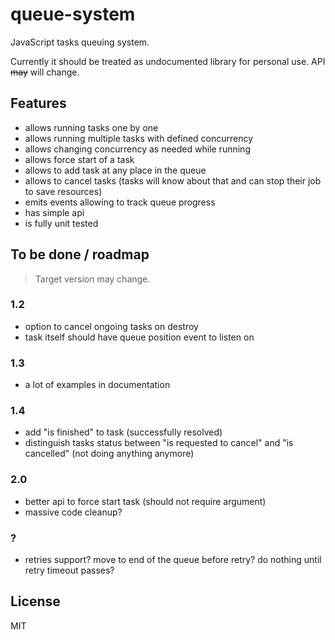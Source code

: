 # queue-system

JavaScript tasks queuing system.

Currently it should be treated as undocumented library for personal use. API ~~may~~ will change.

## Features

- allows running tasks one by one
- allows running multiple tasks with defined concurrency
- allows changing concurrency as needed while running
- allows force start of a task
- allows to add task at any place in the queue
- allows to cancel tasks (tasks will know about that and can stop their job to save resources)
- emits events allowing to track queue progress
- has simple api
- is fully unit tested

## To be done / roadmap

> Target version may change.

### 1.2
- option to cancel ongoing tasks on destroy
- task itself should have queue position event to listen on

### 1.3
- a lot of examples in documentation

### 1.4
- add "is finished" to task (successfully resolved)
- distinguish tasks status between "is requested to cancel" and "is cancelled" (not doing anything anymore)

### 2.0
- better api to force start task (should not require argument)
- massive code cleanup? 

### ?
- retries support? move to end of the queue before retry? do nothing until retry timeout passes?

## License

MIT

